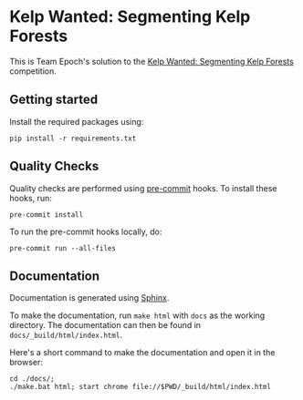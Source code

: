 # Kelp Wanted: Segmenting Kelp Forests

This is Team Epoch's solution to the [Kelp Wanted: Segmenting Kelp Forests](https://www.drivendata.org/competitions/255/kelp-forest-segmentation/) competition.

## Getting started

Install the required packages using:

```shell
pip install -r requirements.txt
```

## Quality Checks

Quality checks are performed using [pre-commit](https://pre-commit.com/) hooks. To install these hooks, run:

```shell
pre-commit install
```

To run the pre-commit hooks locally, do:

```shell
pre-commit run --all-files
```

## Documentation

Documentation is generated using [Sphinx](https://www.sphinx-doc.org/en/master/).

To make the documentation, run `make html` with `docs` as the working directory. The documentation can then be found in `docs/_build/html/index.html`.

Here's a short command to make the documentation and open it in the browser:

```shell
cd ./docs/;
./make.bat html; start chrome file://$PWD/_build/html/index.html
```
